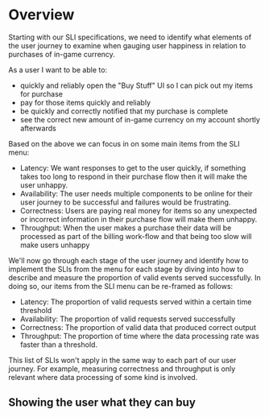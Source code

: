 # Overview

Starting with our SLI specifications, we need to identify what elements of the user journey to examine when gauging user happiness in relation to purchases of in-game currency.

As a user I want to be able to:
- quickly and reliably open the "Buy Stuff" UI so I can pick out my items for purchase
- pay for those items quickly and reliably
- be quickly and correctly notified that my purchase is complete
- see the correct new amount of in-game currency on my account shortly afterwards

Based on the above we can focus in on some main items from the SLI menu:
- Latency: We want responses to get to the user quickly, if something takes too long to respond in their purchase flow then it will make the user unhappy.
- Availability: The user needs multiple components to be online for their user journey to be successful and failures would be frustrating.
- Correctness: Users are paying real money for items so any unexpected or incorrect information in their purchase flow will make them unhappy.
- Throughput: When the user makes a purchase their data will be processed as part of the billing work-flow and that being too slow will make users unhappy

We'll now go through each stage of the user journey and identify how to implement the SLIs from the menu for each stage by diving into how to describe and measure the proportion of valid events served successfully. In doing so, our items from the SLI menu can be re-framed as follows:

- Latency: The proportion of valid requests served within a certain time threshold
- Availability: The proportion of valid requests served successfully
- Correctness: The proportion of valid data that produced correct output
- Throughput: The proportion of time where the data processing rate was faster than a threshold.

This list of SLIs won't apply in the same way to each part of our user journey. For example, measuring correctness and throughput is only relevant where data processing of some kind is involved.

## Showing the user what they can buy



